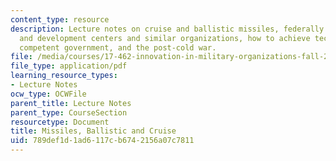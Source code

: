 ```yaml
---
content_type: resource
description: Lecture notes on cruise and ballistic missiles, federally funded research
  and development centers and similar organizations, how to achieve technologically
  competent government, and the post-cold war.
file: /media/courses/17-462-innovation-in-military-organizations-fall-2005/789def1d1ad6117cb6742156a07c7811_lec7.pdf
file_type: application/pdf
learning_resource_types:
- Lecture Notes
ocw_type: OCWFile
parent_title: Lecture Notes
parent_type: CourseSection
resourcetype: Document
title: Missiles, Ballistic and Cruise
uid: 789def1d-1ad6-117c-b674-2156a07c7811
---
```

